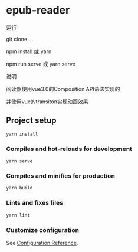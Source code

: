 # epub-reader
运行

git clone ...

npm install 或 yarn

npm run serve 或 yarn serve


说明

阅读器使用vue3.0的Composition API语法实现的

并使用vue的transiton实现动画效果


## Project setup
```
yarn install
```

### Compiles and hot-reloads for development
```
yarn serve
```

### Compiles and minifies for production
```
yarn build
```

### Lints and fixes files
```
yarn lint
```

### Customize configuration
See [Configuration Reference](https://cli.vuejs.org/config/).
